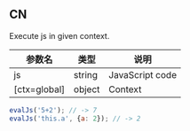 ## CN

Execute js in given context.

|参数名|类型|说明|
|-----|----|---|
|js          |string|JavaScript code|
|[ctx=global]|object|Context        |

```javascript
evalJs('5+2'); // -> 7
evalJs('this.a', {a: 2}); // -> 2
```